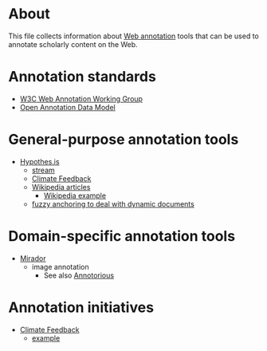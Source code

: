 # About
This file collects information about [Web annotation](https://en.wikipedia.org/wiki/Web_annotation) tools that can be used to annotate scholarly content on the Web.

# Annotation standards
* [W3C Web Annotation Working Group](http://www.w3.org/annotation/)
* [Open Annotation Data Model](http://www.openannotation.org/spec/core/)

# General-purpose annotation tools
* [Hypothes.is](https://hypothes.is/)
   * [stream](http://hypothes.is/stream)
   * [Climate Feedback](http://climatefeedback.org/)
   * [Wikipedia articles](https://hypothes.is/blog/working-with-wikipedia-articles/)
      * [Wikipedia example](https://via.hypothes.is/https://en.wikipedia.org/wiki/Cholinergic_neuron)
   * [fuzzy anchoring to deal with dynamic documents](https://hypothes.is/blog/fuzzy-anchoring/)

# Domain-specific annotation tools
* [Mirador](https://github.com/IIIF/mirador)
   * image annotation
     * See also [Annotorious](http://annotorious.github.io/)

# Annotation initiatives
* [Climate Feedback](http://climatefeedback.org/)
   * [example](https://via.hypothes.is/http://www.washingtontimes.com/news/2015/aug/23/tom-harris-global-warming-deceptive-temperature-re/)
